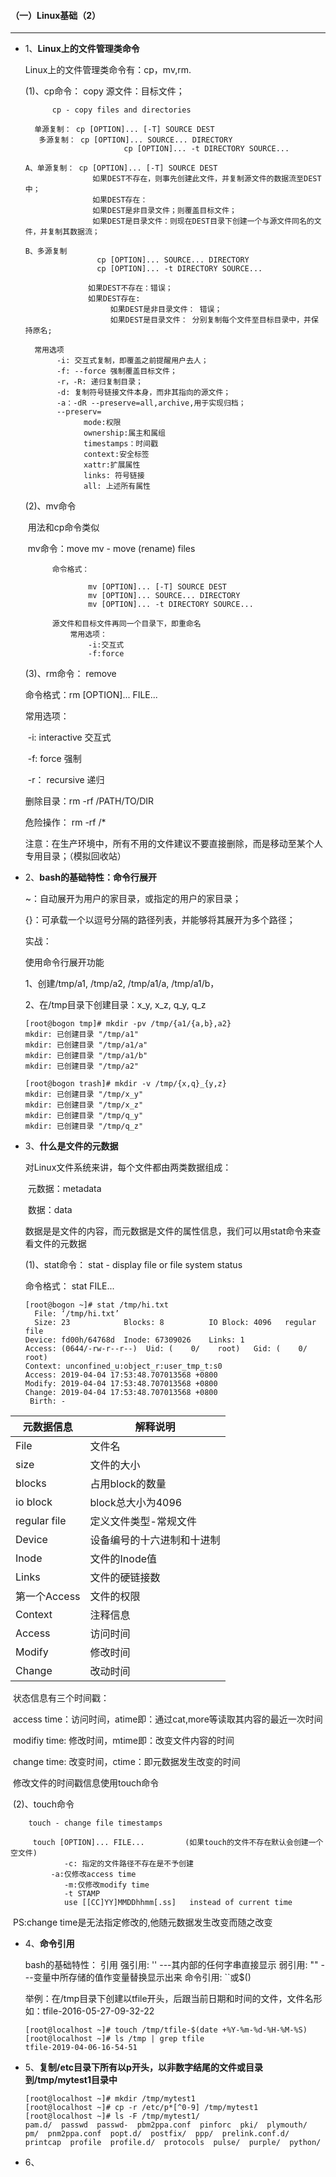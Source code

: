 #### （一）Linux基础（2）

***

- 1、**Linux上的文件管理类命令**

  Linux上的文件管理类命令有：cp，mv,rm.

   (1)、cp命令： copy
              源文件：目标文件；

  			cp - copy files and directories
  	
  		单源复制： cp [OPTION]... [-T] SOURCE DEST
  	   	 多源复制： cp [OPTION]... SOURCE... DIRECTORY
  		                    cp [OPTION]... -t DIRECTORY SOURCE...
  	
  	  A、单源复制： cp [OPTION]... [-T] SOURCE DEST
  	                 如果DEST不存在，则事先创建此文件，并复制源文件的数据流至DEST中；
  	                 如果DEST存在：
  	                 如果DEST是非目录文件；则覆盖目标文件；
  	                 如果DEST是目录文件：则现在DEST目录下创建一个与源文件同名的文件，并复制其数据流；
  	
  	  B、多源复制
  	                  cp [OPTION]... SOURCE... DIRECTORY
  	                  cp [OPTION]... -t DIRECTORY SOURCE...
  	
  	                如果DEST不存在：错误；
  	                如果DEST存在:
  	                     如果DEST是非目录文件： 错误；
  	                     如果DEST是目录文件： 分别复制每个文件至目标目录中，并保持原名;
  	
  	    常用选项
  	         -i: 交互式复制，即覆盖之前提醒用户去人；
  	         -f: --force 强制覆盖目标文件； 
  	         -r，-R: 递归复制目录；
  	         -d: 复制符号链接文件本身，而非其指向的源文件；
  	         -a：-dR --preserve=all,archive,用于实现归档；
  	         --preserv=
  	               mode:权限
  	               ownership:属主和属组
  	               timestamps：时间戳
  	               context:安全标签
  	               xattr:扩展属性
  	               links: 符号链接
  	               all: 上述所有属性
  

  (2)、mv命令

  ​	用法和cp命令类似

  ​		mv命令：move   mv - move (rename) files

     		命令格式：

     				mv [OPTION]... [-T] SOURCE DEST
     				mv [OPTION]... SOURCE... DIRECTORY
     				mv [OPTION]... -t DIRECTORY SOURCE...

    		源文件和目标文件再同一个目录下，即重命名
         		常用选项：
             		-i:交互式
             		-f:force

     

   (3)、rm命令： remove

   命令格式：rm [OPTION]... FILE...

  常用选项：

  ​     -i: interactive 交互式

  ​     -f: force  强制

  ​     -r： recursive 递归

  删除目录：rm -rf /PATH/TO/DIR

  危险操作： rm -rf /*

  注意：在生产环境中，所有不用的文件建议不要直接删除，而是移动至某个人专用目录；（模拟回收站）

  

- 2、**bash的基础特性：命令行展开**

  ~：自动展开为用户的家目录，或指定的用户的家目录；

  {}：可承载一个以逗号分隔的路径列表，并能够将其展开为多个路径；

  

  实战：

  使用命令行展开功能

  1、创建/tmp/a1, /tmp/a2, /tmp/a1/a, /tmp/a1/b，

  2、在/tmp目录下创建目录：x_y, x_z, q_y, q_z

  ```
  [root@bogon tmp]# mkdir -pv /tmp/{a1/{a,b},a2}
  mkdir: 已创建目录 "/tmp/a1"
  mkdir: 已创建目录 "/tmp/a1/a"
  mkdir: 已创建目录 "/tmp/a1/b"
  mkdir: 已创建目录 "/tmp/a2"
  ```

  ```
  [root@bogon trash]# mkdir -v /tmp/{x,q}_{y,z}
  mkdir: 已创建目录 "/tmp/x_y"
  mkdir: 已创建目录 "/tmp/x_z"
  mkdir: 已创建目录 "/tmp/q_y"
  mkdir: 已创建目录 "/tmp/q_z"
  ```

  

- 3、**什么是文件的元数据**

  对Linux文件系统来讲，每个文件都由两类数据组成：

  ​         元数据：metadata

  ​         数据：data

  数据是是文件的内容，而元数据是文件的属性信息，我们可以用stat命令来查看文件的元数据

  (1)、stat命令：
           stat - display file or file system status

   命令格式： stat FILE...

  ```
  [root@bogon ~]# stat /tmp/hi.txt 
    File: ‘/tmp/hi.txt’
    Size: 23        	Blocks: 8          IO Block: 4096   regular file
  Device: fd00h/64768d	Inode: 67309026    Links: 1
  Access: (0644/-rw-r--r--)  Uid: (    0/    root)   Gid: (    0/    root)
  Context: unconfined_u:object_r:user_tmp_t:s0
  Access: 2019-04-04 17:53:48.707013568 +0800
  Modify: 2019-04-04 17:53:48.707013568 +0800
  Change: 2019-04-04 17:53:48.707013568 +0800
   Birth: -
  ```

| 元数据信息   | 解释说明                   |
| ------------ | -------------------------- |
| File         | 文件名                     |
| size         | 文件的大小                 |
| blocks       | 占用block的数量            |
| io block     | block总大小为4096          |
| regular file | 定义文件类型-常规文件      |
| Device       | 设备编号的十六进制和十进制 |
| Inode        | 文件的Inode值              |
| Links        | 文件的硬链接数             |
| 第一个Access | 文件的权限                 |
| Context      | 注释信息                   |
| Access       | 访问时间                   |
| Modify       | 修改时间                   |
| Change       | 改动时间                   |

​		状态信息有三个时间戳：

​                access time：访问时间，atime即：通过cat,more等读取其内容的最近一次时间

​                modifiy time: 修改时间，mtime即：改变文件内容的时间

​                change time: 改变时间，ctime：即元数据发生改变的时间

​		修改文件的时间戳信息使用touch命令

​           (2)、touch命令

   		touch - change file timestamps   

  		 touch [OPTION]... FILE...         (如果touch的文件不存在默认会创建一个空文件)
        		-c: 指定的文件路径不存在是不予创建
       		 -a:仅修改access time
        		-m:仅修改modify time
        		-t STAMP
          		use [[CC]YY]MMDDhhmm[.ss]   instead of current time

​                PS:change time是无法指定修改的,他随元数据发生改变而随之改变

- 4、**命令引用**

  bash的基础特性： 引用
  	     强引用: ''     ---其内部的任何字串直接显示
  	     弱引用: ""     ---变量中所存储的值作变量替换显示出来
  	     命令引用: ``或$()

  举例：在/tmp目录下创建以tfile开头，后跟当前日期和时间的文件，文件名形如：tfile-2016-05-27-09-32-22

  ```
  [root@localhost ~]# touch /tmp/tfile-$(date +%Y-%m-%d-%H-%M-%S)
  [root@localhost ~]# ls /tmp | grep tfile
  tfile-2019-04-06-16-54-51
  ```

  

- 5、**复制/etc目录下所有以p开头，以非数字结尾的文件或目录到/tmp/mytest1目录中**

  ```
  [root@localhost ~]# mkdir /tmp/mytest1
  [root@localhost ~]# cp -r /etc/p*[^0-9] /tmp/mytest1
  [root@localhost ~]# ls -F /tmp/mytest1/
  pam.d/  passwd  passwd-  pbm2ppa.conf  pinforc  pki/  plymouth/  pm/  pnm2ppa.conf  popt.d/  postfix/  ppp/  prelink.conf.d/  printcap  profile  profile.d/  protocols  pulse/  purple/  python/
  ```

  

- 6、

  